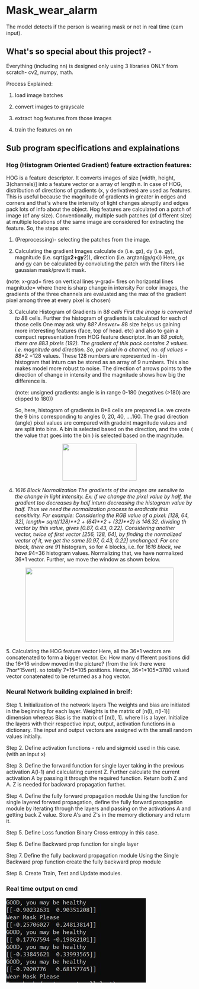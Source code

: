 # Mask_wear_alarm

The model detects if the person is wearing mask or not in real time (cam input).

## What's so special about this project? - 
Everything (including nn) is designed only using 3 libraries ONLY from scratch- cv2, numpy, math. 

Process Explained:

1. load image batches

2. convert images to grayscale

3. extract hog features from those images

4. train the features on nn

## Sub program specifications and explainations 

### Hog (Histogram Oriented Gradient) feature extraction features:

   HOG is a feature descriptor. It converts images of size [width, height, 3(channels)] into a feature vector or a array of length n. In case of HOG, distribution of
directions of gradients (x, y derivatives) are used as features. This is useful because the magnitude of gradients in greater in edges and corners and that's where the
intensity of light changes abruptly and edges pack lots of info about the object.
   Hog features are calculated on a patch of image (of any size). Conventionally, multiple such patches (of different size) at multiple locations of the same image are
considered for extracting the feature. 
So, the steps are: 
1. (Preprocessing)- selecting the patches from the image. 

2. Calculating the gradient Images
	calculate dx (i.e. gx), dy (i.e. gy), magnitude (i.e. sqrt(gx**2+gy**2)),
	direction (i.e. argtan(gy/gx))
Here, gx and gy can be calculated by convoluting the patch with the filters like gaussian mask/prewitt  mask.

(note: x-grad= fires on vertical lines
	  y-grad= fires on horizontal lines
	  magnitude= where there is sharp change in intensity
	  For color images, the gradients of the three channels are evaluated ang the max of the gradient pixel among three at every pixel is chosen)


3. Calculate Histogram of Gradients in 8*8 cells
	First the image is converted to 8*8 cells. Further the histogram of gradients is calculated for each of those cells
	One may ask why 8*8? Answer= 8*8 size helps us gaining more interesting features (face, top of head. etc) and also to gain a compact representation from HOG
	feature descriptor. In an 8*8 patch, there are 8*8*3 pixels (192). The gradient of this pack contains 2 values. i.e. magnitude and direction. So, per pixel in a
	channel, no. of values = 8*8*2 =128 values. These 128 numbers are represented in -bin histogram that inturn can be stored as an array of 9 numbers. This also
	makes model more robust to noise. The direction of arrows points to the direction of change in intensity and the magnitude shows how big the difference is. 	

	(note: unsigned gradients: angle is in range 0-180 (negatives (>180) are clipped to 180))

	So, here, histogram of gradients in 8*8 cells are prepared i.e. we create the 9 bins corresponding to angles 0, 20, 40, ....160. The grad direction (angle) pixel
	values are compared with gradeint magnitude values and are split into bins. A bin is selected based on the direction, and the vote ( the value that goes into the
	bin ) is selected based on the magnitude.   
<p align="center">
<img src= https://qph.fs.quoracdn.net/main-qimg-40197e275294e524ab2c749a74a79afb.webp  width="200" height="100">
</p>

 4. 16*16 Block Normalization
	The gradients of the images are sensiive to the change in light intensity. Ex: if we change the pixel value by half, the gradient too decreases by half inturn
	decreasing the histogram value by half. Thus we need the normalization process to eradicate this sensitivity. For example: Considering the RGB value of  a pixel:
	[128, 64, 32], length= sqrt((128)**2 + (64)**2 + (32)**2) is 146.32. dividing th vector by this value, gives [0.87, 0.43, 0.22]. Considering another vector,
	twice of first vector [256, 128, 64], by finding the normalized vector of it, we get the same [0.97, 0.43, 0.22] unchanged. For one block, there are 9*1
	histogram, so for 4 blocks, i.e. for 16*16 block, we have 9*4=36 histogram values. Normalizing that, we have normalized 36*1 vector. Further, we move the window as shown below. 
<p align="center">
<img src="https://www.learnopencv.com/wp-content/uploads/2016/12/hog-16x16-block-normalization.gif" width="400" height="200" />
</p>
5. Calculating the HOG feature vector
	Here, all the 36*1 vectors are concatenated to form a bigger vector.
	Ex: How many different positions did the 16*16 window moved in the picture?
	(from the link there were 7hor*15vert).
	so totally 7*15=105 positions.
	Hence, 36*1*105=3780 valued vector conatenated to be returned as a hog vector.

### Neural Network building explained in breif:

Step 1. Initialization of the network layers
	The weights and bias are initiated in the beginning for each layer. Weights is the matrix of [n(l), n(l-1)] dimension whereas Bias is the matrix of [n(l), 1].
	where l is a layer. 
	Initialize the layers with their respective input, output, activation functions in a dictionary. The input and output vectors  are assigned with the small random
	values initially.

Step 2. Define activation functions - relu and 
	sigmoid used in this case. (with an input x)

Step 3. Define the forward function for single layer 
	taking in the previous activation A(l-1) and calculating current Z. Further calculate the current activation A by passing it through the required function.
	Return both Z and A. Z is needed for backward propagation further.

Step 4. Define the fully forward propagation module
	Using the function for single layered forward propagation, define the fully forward propagation module by iterating through the layers and passing on the
	activations A and getting back Z value. Store A's and Z's in the memory dictionary and return it.

Step 5. Define Loss function
	Binary Cross entropy in this case. 

Step 6. Define Backward prop function for single layer

Step 7. Define the fully backward propagation module
	Using the  Single Backward prop function create the fully backward prop module

Step 8. Create Train, Test and Update modules.

### Real time output on cmd
![Screenshot](https://github.com/Pruthviraj98/Mask_wear_alarm/blob/master/images/out.JPG)
